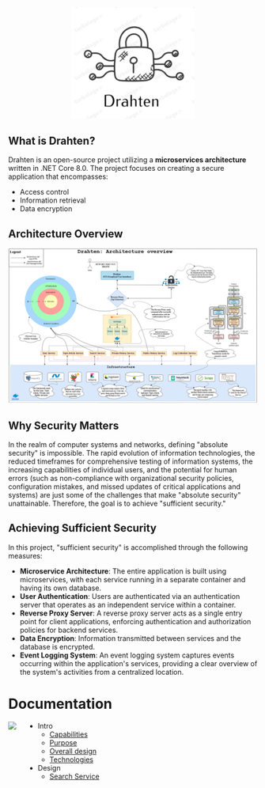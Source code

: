 <p align="center">
    <img src="https://raw.githubusercontent.com/JivkoSp/Drahten/master/Assets/logo.PNG" alt="Logo" width="250">
</p>

## What is Drahten?

Drahten is an open-source project utilizing a **microservices architecture** written in .NET Core 8.0. The project focuses on creating a secure application that encompasses:
- Access control
- Information retrieval
- Data encryption

## Architecture Overview

![Architecture Overview](https://raw.githubusercontent.com/JivkoSp/Drahten/master/Assets/ArchitectureOverview.PNG)

## Why Security Matters

In the realm of computer systems and networks, defining "absolute security" is impossible. The rapid evolution of information technologies, the reduced timeframes for comprehensive testing of information systems, the increasing capabilities of individual users, and the potential for human errors (such as non-compliance with organizational security policies, configuration mistakes, and missed updates of critical applications and systems) are just some of the challenges that make "absolute security" unattainable. Therefore, the goal is to achieve "sufficient security."

## Achieving Sufficient Security

In this project, "sufficient security" is accomplished through the following measures:

- **Microservice Architecture**: The entire application is built using microservices, with each service running in a separate container and having its own database.
- **User Authentication**: Users are authenticated via an authentication server that operates as an independent service within a container.
- **Reverse Proxy Server**: A reverse proxy server acts as a single entry point for client applications, enforcing authentication and authorization policies for backend services.
- **Data Encryption**: Information transmitted between services and the database is encrypted.
- **Event Logging System**: An event logging system captures events occurring within the application's services, providing a clear overview of the system's activities from a centralized location.


# Documentation 


<div style="display: flex;">
    <img align="right" src="https://media.giphy.com/media/heIX5HfWgEYlW/giphy.gif" height="250" style="margin-right: 20px;">
    <div style="flex: 1;">
        <ul style="margin-top: 0;">
            <li>Intro
                <ul style="margin-top: 0;">
                    <li><a href="Docs/intro-capabilities.md">Capabilities</a></li>
                    <li><a href="Docs/intro-purpose.md">Purpose</a></li>
                    <li><a href="Docs/intro-design.md">Overall design</a></li>
                    <li><a href="Docs/intro-technologies.md">Technologies</a></li>
                </ul>
            </li>
            <li>Design
                <ul style="margin-top: 0;">
                    <li><a href="Docs/intro-technologies.md">Search Service</a></li>
                </ul>
            </li>
        </ul>
    </div>
</div>

